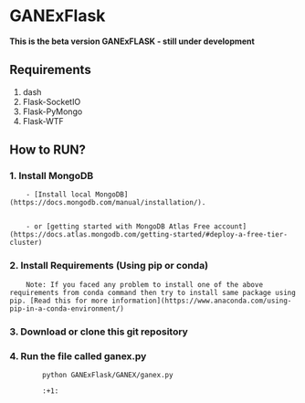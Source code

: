 # GANExFlask

**This is the beta version GANExFLASK -  still under development**

## Requirements

1. dash
2. Flask-SocketIO
3. Flask-PyMongo
4. Flask-WTF

## How to RUN?

### 1. Install MongoDB
        - [Install local MongoDB](https://docs.mongodb.com/manual/installation/).
        

        - or [getting started with MongoDB Atlas Free account](https://docs.atlas.mongodb.com/getting-started/#deploy-a-free-tier-cluster)

 ###   2. Install Requirements (Using pip or conda)
        Note: If you faced any problem to install one of the above requirements from conda command then try to install same package using pip. [Read this for more information](https://www.anaconda.com/using-pip-in-a-conda-environment/)

###    3. Download or clone this git repository

###    4. Run the file called ganex.py
            python GANExFlask/GANEX/ganex.py

            :+1:
        
